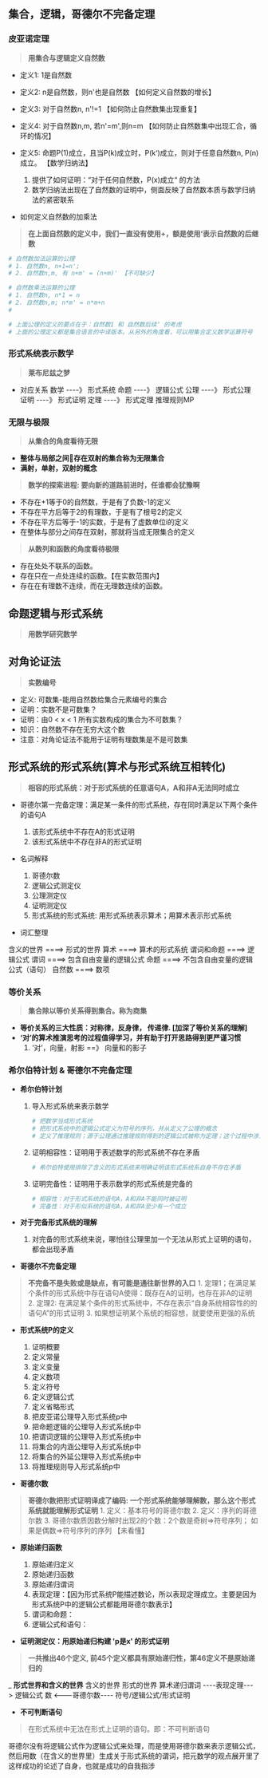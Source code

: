 ## **集合，逻辑，哥德尔不完备定理**

### **皮亚诺定理**
> **用集合与逻辑定义自然数**  

- 定义1: 1是自然数
- 定义2: n是自然数，则n'也是自然数 【如何定义自然数的增长】
- 定义3: 对于自然数n, n'!=1      【如何防止自然数集出现重复】
- 定义4: 对于自然数n,m, 若n'=m',则n=m   【如何防止自然数集中出现汇合，循环的情况】
- 定义5: 命题P(1)成立，且当P(k)成立时，P(k‘)成立，则对于任意自然数n, P(n)成立。 【数学归纳法】
    1. 提供了如何证明：“对于任何自然数，P(x)成立“ 的方法
    2. 数学归纳法出现在了自然数的证明中，侧面反映了自然数本质与数学归纳法的紧密联系
    
- 如何定义自然数的加乘法
> **在上面自然数的定义中，我们一直没有使用+，额是使用‘表示自然数的后继数**

```sh
# 自然数加法运算的公理
# 1. 自然数n, n+1=n';
# 2. 自然数n,m, 有 n+m' = (n+m)' 【不可缺少】

# 自然数乘法运算的公理
# 1. 自然数n, n*1 = n
# 2. 自然数n,m; n*m' = n*m+n
# 

# 上面公理的定义的要点在于：自然数1 和 自然数后续‘ 的考虑
# 上面的公理定义都是集合语言的中译版本。从另外的角度看，可以用集合定义数学运算符号
```
### **形式系统表示数学**
>**莱布尼兹之梦**
- 对应关系
数学 ----》 形式系统
命题 ----》 逻辑公式
公理 ----》 形式公理
证明 ----》 形式证明
定理 ----》 形式定理
推理规则MP

### **无限与极限**
> **从集合的角度看待无限**  
- **整体与局部之间存在双射的集合称为无限集合**
- **满射，单射，双射的概念**

> **数学的探索进程: 要向新的道路前进时，任谁都会犹豫啊**  
-  不存在+1等于0的自然数，于是有了负数-1的定义
-  不存在平方后等于2的有理数，于是有了根号2的定义
-  不存在平方后等于-1的实数，于是有了虚数单位i的定义
-  在整体与部分之间存在双射，那就将当成无限集合的定义

> **从数列和函数的角度看待极限**
- 存在处处不联系的函数。
- 存在只在一点处连续的函数。【在实数范围内】
- 存在在有理数不连续，而在无理数连续的函数。

## **命题逻辑与形式系统**
> **用数学研究数学**


## **对角论证法**
> **实数编号**
- 定义: 可数集-能用自然数给集合元素编号的集合
- 证明：实数不是可数集？
- 证明：由0 < x < 1 所有实数构成的集合为不可数集？
- 知识：自然数不存在无穷大这个数
- 注意：对角论证法不能用于证明有理数集是不是可数集

## **形式系统的形式系统(算术与形式系统互相转化)**
> **相容的形式系统：对于形式系统的任意语句A，A和非A无法同时成立**

- 哥德尔第一完备定理：满足某一条件的形式系统，存在同时满足以下两个条件的语句A
	1. 该形式系统中不存在A的形式证明
	2. 该形式系统中不存在非A的形式证明

- 名词解释
	1. 哥德尔数
	2. 逻辑公式测定仪
	3. 公理测定仪
	4. 证明测定仪
	5. 形式系统的形式系统: 用形式系统表示算术；用算术表示形式系统

- 词汇整理  

含义的世界  ====> 形式的世界
算术		====> 算术的形式系统
谓词和命题  ====> 逻辑公式
谓词		====> 包含自由变量的逻辑公式
命题        ====> 不包含自由变量的逻辑公式（语句）
自然数      ====> 数项
	
### **等价关系**
> **集合除以等价关系得到集合。称为商集**

- **等价关系的三大性质：对称律，反身律， 传递律. [加深了等价关系的理解]**
- **‘对’的算术推演思考的过程值得学习，并有助于打开思路得到更严谨习惯** 
	1. ‘对’，向量，射影 ==》 向量和的影子

### **希尔伯特计划 & 哥德尔不完备定理**

- **希尔伯特计划**
	1. 导入形式系统来表示数学
		```sh
		# 把数学当成形式系统
		# 把形式系统中的逻辑公式定义为符号的序列，并从定义了公理的概念
		# 定义了推理规则；源于公理通过推理规则得到的逻辑公式被称为定理；这个过程中涉及的逻辑公式的序列被称为形式证明
		```
	2. 证明相容性：证明用于表述数学的形式系统不存在矛盾
		```sh
		# 希尔伯特使用排除了含义的形式系统来明确证明该形式系统系自身不存在矛盾
		```
	3. 证明完备性：证明用于表示数学的形式系统是完备的
		```sh
		# 相容性：对于形式系统的语句A，A和非A不能同时被证明
		# 完备性：对于形似系统的语句A，A和非A至少有一个成立
		```
- **对于完备形式系统的理解**
	1. 对完备的形式系统来说，哪怕往公理里加一个无法从形式上证明的语句，都会出现矛盾
	

- **哥德尔不完备定理**
> **不完备不是失败或是缺点，有可能是通往新世界的入口**
	1. 定理1；在满足某个条件的形式系统中存在语句A使得：既存在A的证明，也存在非A的证明
	2. 定理2: 在满足某个条件的形式系统中，不存在表示“自身系统相容性的的语句A”的形式证明
	3. 如果想证明某个系统的相容想，就要使用更强的系统

- **形式系统P的定义**
 	1. 证明概要
	2. 定义常量
	3. 定义变量
	4. 定义数项
	5. 定义符号
	6. 定义逻辑公式
	7. 定义省略形式
	8. 把皮亚诺公理导入形式系统p中
	9. 把命题逻辑的公理导入形式系统p中
	10. 把谓词逻辑的公理导入形式系统p中
	11. 将集合的内涵公理导入形式系统p中
	12. 将集合的外延公理导入形式系统p中
	13. 将推理规则导入形式系统p中
	
- **哥德尔数**
> **哥德尔数把形式证明译成了编码: 一个形式系统能够理解数，那么这个形式系统就能理解形式证明**
	1. 定义：基本符号的哥德尔数
	2. 定义：序列的哥德尔数
	3. 哥德尔数质因数分解时出现2的个数：2个数是奇树=>符号序列； 如果是偶数=>符号序列的序列 【未看懂】
 
- **原始递归函数**
	1. 原始递归定义
	2. 原始递归函数
	3. 原始递归谓词
	4. 表现定理：【因为形式系统P能描述数论，所以表现定理成立。主要是因为形式系统P中的逻辑公式都能用哥德尔数表示】
	5. 谓词和命题：
	6. 逻辑公式和语句：

- **证明测定仪：用原始递归构建 'p是x' 的形式证明**
> **一共推出46个定义, 前45个定义都具有原始递归性，第46定义不是原始递归的**

_ **形式世界和含义的世界**
	含义的世界     				     形式的世界
	算术递归谓词  ----表现定理--->	 逻辑公式
	    数        <---哥德尔数----   符号/逻辑公式/形式证明

- **不可判断语句**
> 在形式系统中无法在形式上证明的语句。即：不可判断语句


哥德尔没有将逻辑公式作为逻辑公式来处理，而是使用哥德尔数来表示逻辑公式，然后用数（在含义的世界里）生成关于形式系统的谓词，把元数学的观点展开里了
这样成功的论述了自身，也就是成功的自我指涉


































	










